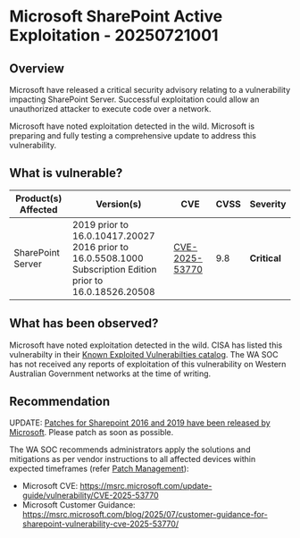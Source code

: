 # Microsoft SharePoint Active Exploitation - 20250721001

## Overview

Microsoft have released a critical security advisory relating to a vulnerability impacting SharePoint Server. Successful exploitation could allow an unauthorized attacker to execute code over a network.

Microsoft have noted exploitation detected in the wild. Microsoft is preparing and fully testing a comprehensive update to address this vulnerability.

## What is vulnerable?

| Product(s) Affected | Version(s)                                                                                                           | CVE                                                               | CVSS | Severity     |
| ------------------- | -------------------------------------------------------------------------------------------------------------------- | ----------------------------------------------------------------- | ---- | ------------ |
| SharePoint Server   | 2019 prior to 16.0.10417.20027 <br> 2016 prior to 16.0.5508.1000 <br> Subscription Edition prior to 16.0.18526.20508 | [CVE-2025-53770](https://nvd.nist.gov/vuln/detail/CVE-2025-53770) | 9.8  | **Critical** |

## What has been observed?

Microsoft have noted exploitation detected in the wild. CISA has listed this vulnerabilty in their [Known Exploited Vulnerabilties catalog](https://www.cisa.gov/known-exploited-vulnerabilities-catalog).
The WA SOC has not received any reports of exploitation of this vulnerability on Western Australian Government networks at the time of writing.

## Recommendation

UPDATE: [Patches for Sharepoint 2016 and 2019 have been released by Microsoft](https://msrc.microsoft.com/blog/2025/07/customer-guidance-for-sharepoint-vulnerability-cve-2025-53770/). Please patch as soon as possible.

The WA SOC recommends administrators apply the solutions and mitigations as per vendor instructions to all affected devices within expected timeframes (refer [Patch Management](../guidelines/patch-management.md)):

- Microsoft CVE: <https://msrc.microsoft.com/update-guide/vulnerability/CVE-2025-53770>
- Microsoft Customer Guidance: <https://msrc.microsoft.com/blog/2025/07/customer-guidance-for-sharepoint-vulnerability-cve-2025-53770/>
